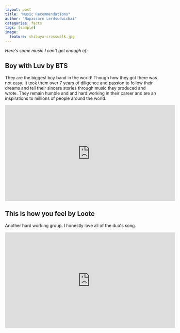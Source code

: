 ```yaml
---
layout: post
title: "Music Recommendations"
author: "Napassorn Lerdsudwichai"
categories: facts
tags: [sample]
image:	
  feature: shibuya-crosswalk.jpg
---
```


*Here's some music I can't get enough of:* 


## Boy with Luv by BTS
They are the biggest boy band in the world! Though how they got there was not easy. It took them over 7 years of diligence and passion to follow their dreams and tell their sincere stories through music they produced and wrote. They remain humble and and hard working in their career and are an inspirations to millions of people around the world.
<iframe width="560" height="315" src="https://www.youtube.com/embed/XsX3ATc3FbA" frameborder="0" allow="accelerometer; autoplay; encrypted-media; gyroscope; picture-in-picture" allowfullscreen></iframe>


## This is how you feel by Loote
Another hard working group. I honestly love all of the duo's song.
<iframe width="560" height="315" src="https://www.youtube.com/embed/2dxd2SMuyHo" frameborder="0" allow="accelerometer; autoplay; encrypted-media; gyroscope; picture-in-picture" allowfullscreen></iframe> 
